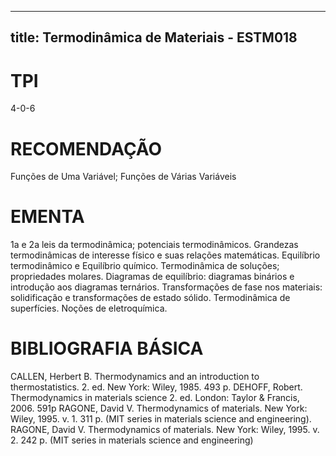 
---
title: Termodinâmica de Materiais - ESTM018 
---

# TPI

4-0-6

# RECOMENDAÇÃO

Funções de Uma Variável; Funções de Várias Variáveis

# EMENTA

1a e 2a leis da termodinâmica; potenciais termodinâmicos. Grandezas termodinâmicas de interesse físico e suas relações matemáticas. Equilíbrio termodinâmico e Equilíbrio químico. Termodinâmica de soluções; propriedades molares. Diagramas de equilíbrio: diagramas binários e introdução aos diagramas ternários. Transformações de fase nos materiais: solidificação e transformações de estado sólido. Termodinâmica de superfícies. Noções de eletroquímica.

# BIBLIOGRAFIA BÁSICA

CALLEN, Herbert B. Thermodynamics and an introduction to thermostatistics. 2. ed. New York: Wiley, 1985. 493 p.
DEHOFF, Robert. Thermodynamics in materials science 2. ed. London: Taylor & Francis, 2006. 591p
RAGONE, David V. Thermodynamics of materials. New York: Wiley, 1995. v. 1. 311 p. (MIT series in materials science and engineering).
RAGONE, David V. Thermodynamics of materials. New York: Wiley, 1995. v. 2. 242 p. (MIT series in materials science and engineering)
        